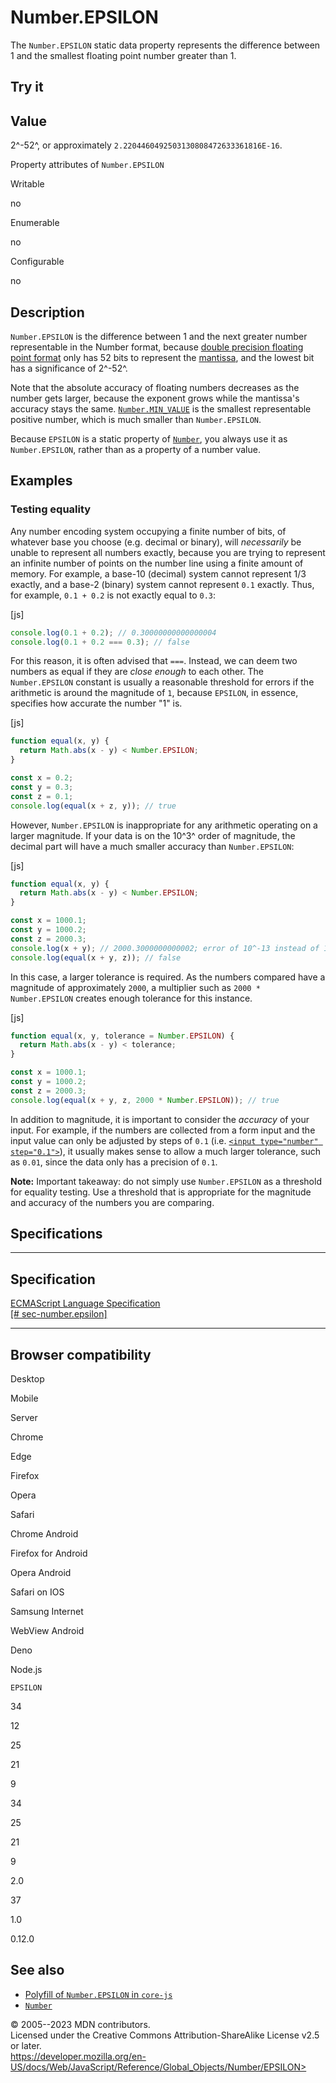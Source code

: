 Number.EPSILON
==============

 
The `Number.EPSILON` static data property represents the difference
between 1 and the smallest floating point number greater than 1.


 
Try it 
------

 



 
Value
-----

 
2^-52^, or approximately `2.2204460492503130808472633361816E-16`.

 
Property attributes of `Number.EPSILON`




Writable

no

Enumerable

no

Configurable

no

 
Description
-----------

 
`Number.EPSILON` is the difference between 1 and the next greater number
representable in the Number format, because [double precision floating
point
format](https://en.wikipedia.org/wiki/Double_precision_floating-point_format)
only has 52 bits to represent the [mantissa](../number#number_encoding),
and the lowest bit has a significance of 2^-52^.

Note that the absolute accuracy of floating numbers decreases as the
number gets larger, because the exponent grows while the mantissa\'s
accuracy stays the same. [`Number.MIN_VALUE`](min_value) is the smallest
representable positive number, which is much smaller than
`Number.EPSILON`.

Because `EPSILON` is a static property of [`Number`](../number), you
always use it as `Number.EPSILON`, rather than as a property of a number
value.



 
Examples
--------


 
### Testing equality 

 
Any number encoding system occupying a finite number of bits, of
whatever base you choose (e.g. decimal or binary), will *necessarily* be
unable to represent all numbers exactly, because you are trying to
represent an infinite number of points on the number line using a finite
amount of memory. For example, a base-10 (decimal) system cannot
represent 1/3 exactly, and a base-2 (binary) system cannot represent
`0.1` exactly. Thus, for example, `0.1 + 0.2` is not exactly equal to
`0.3`:

 
 
[js]


```js
console.log(0.1 + 0.2); // 0.30000000000000004
console.log(0.1 + 0.2 === 0.3); // false
```


For this reason, it is often advised that `===`. Instead, we can deem
two numbers as equal if they are *close enough* to each other. The
`Number.EPSILON` constant is usually a reasonable threshold for errors
if the arithmetic is around the magnitude of `1`, because `EPSILON`, in
essence, specifies how accurate the number \"1\" is.

 
 
[js]


```js
function equal(x, y) {
  return Math.abs(x - y) < Number.EPSILON;
}

const x = 0.2;
const y = 0.3;
const z = 0.1;
console.log(equal(x + z, y)); // true
```


However, `Number.EPSILON` is inappropriate for any arithmetic operating
on a larger magnitude. If your data is on the 10^3^ order of magnitude,
the decimal part will have a much smaller accuracy than
`Number.EPSILON`:

 
 
[js]


```js
function equal(x, y) {
  return Math.abs(x - y) < Number.EPSILON;
}

const x = 1000.1;
const y = 1000.2;
const z = 2000.3;
console.log(x + y); // 2000.3000000000002; error of 10^-13 instead of 10^-16
console.log(equal(x + y, z)); // false
```


In this case, a larger tolerance is required. As the numbers compared
have a magnitude of approximately `2000`, a multiplier such as
`2000 * Number.EPSILON` creates enough tolerance for this instance.

 
 
[js]


```js
function equal(x, y, tolerance = Number.EPSILON) {
  return Math.abs(x - y) < tolerance;
}

const x = 1000.1;
const y = 1000.2;
const z = 2000.3;
console.log(equal(x + y, z, 2000 * Number.EPSILON)); // true
```


In addition to magnitude, it is important to consider the *accuracy* of
your input. For example, if the numbers are collected from a form input
and the input value can only be adjusted by steps of `0.1` (i.e.
[`<input type="number" step="0.1">`](https://developer.mozilla.org/en-US/docs/Web/HTML/Attributes/step)),
it usually makes sense to allow a much larger tolerance, such as `0.01`,
since the data only has a precision of `0.1`.

 
**Note:** Important takeaway: do not simply use `Number.EPSILON` as a
threshold for equality testing. Use a threshold that is appropriate for
the magnitude and accuracy of the numbers you are comparing.




Specifications
--------------

 
  -----------------------------------------------------------------------------------------------------------
  Specification
  -----------------------------------------------------------------------------------------------------------
  [ECMAScript Language Specification\
  [\#
  sec-number.epsilon]](https://tc39.es/ecma262/multipage/numbers-and-dates.html#sec-number.epsilon)

  -----------------------------------------------------------------------------------------------------------


Browser compatibility 
---------------------

 


Desktop

Mobile

Server

Chrome

Edge

Firefox

Opera

Safari

Chrome Android

Firefox for Android

Opera Android

Safari on IOS

Samsung Internet

WebView Android

Deno

Node.js

`EPSILON`

34

12

25

21

9

34

25

21

9

2.0

37

1.0

0.12.0

 
See also 
--------

 
-   [Polyfill of `Number.EPSILON` in
    `core-js`](https://github.com/zloirock/core-js#ecmascript-number)
-   [`Number`](../number)



 
© 2005--2023 MDN contributors.\
Licensed under the Creative Commons Attribution-ShareAlike License v2.5
or later.\
https://developer.mozilla.org/en-US/docs/Web/JavaScript/Reference/Global_Objects/Number/EPSILON>

